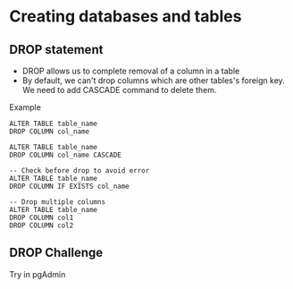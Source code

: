 # Creating databases and tables

## DROP statement
- DROP allows us to complete removal of a column in a table
- By default, we can't drop columns which are other tables's foreign key. We need to add CASCADE command to delete them.

Example
```
ALTER TABLE table_name
DROP COLUMN col_name

ALTER TABLE table_name
DROP COLUMN col_name CASCADE

-- Check before drop to avoid error
ALTER TABLE table_name
DROP COLUMN IF EXISTS col_name

-- Drop multiple columns
ALTER TABLE table_name
DROP COLUMN col1
DROP COLUMN col2
```


## DROP Challenge
Try in pgAdmin